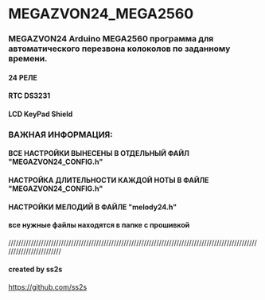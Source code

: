 # MEGAZVON24_MEGA2560

### MEGAZVON24  Arduino MEGA2560 программа для автоматического перезвона колоколов по заданному времени.

#### 24 РЕЛЕ
#### RTC DS3231
#### LCD KeyPad Shield


### ВАЖНАЯ ИНФОРМАЦИЯ:

#### ВСЕ НАСТРОЙКИ ВЫНЕСЕНЫ В ОТДЕЛЬНЫЙ ФАЙЛ "MEGAZVON24_CONFIG.h"
#### НАСТРОЙКА ДЛИТЕЛЬНОСТИ КАЖДОЙ НОТЫ В ФАЙЛЕ "MEGAZVON24_CONFIG.h"
#### НАСТРОЙКИ МЕЛОДИЙ В ФАЙЛЕ "melody24.h"

#### все нужные файлы находятся в папке с прошивкой

////////////////////////////////////////////////////////////////////////////////////////////////////////////////////////


#### created by ss2s
<https://github.com/ss2s>